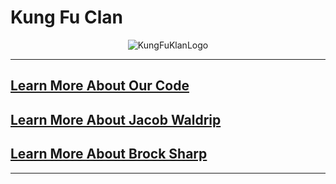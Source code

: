  # Kung Fu Clan
<p align="center">
  <img src="https://i.imgur.com/iyBoxOo.png" alt="KungFuKlanLogo"/>
</p>

---

 ## [Learn More About Our Code](https://www.jacobwaldrip.com/home/screeps)

 ## [Learn More About Jacob Waldrip](https://www.jacobwaldrip.com/home)

 ## [Learn More About Brock Sharp](https://www.google.com)

---
